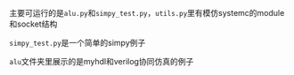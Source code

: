 主要可运行的是```alu.py```和```simpy_test.py```，```utils.py```里有模仿systemc的module和socket结构

```simpy_test.py```是一个简单的simpy例子

```alu```文件夹里展示的是myhdl和verilog协同仿真的例子
